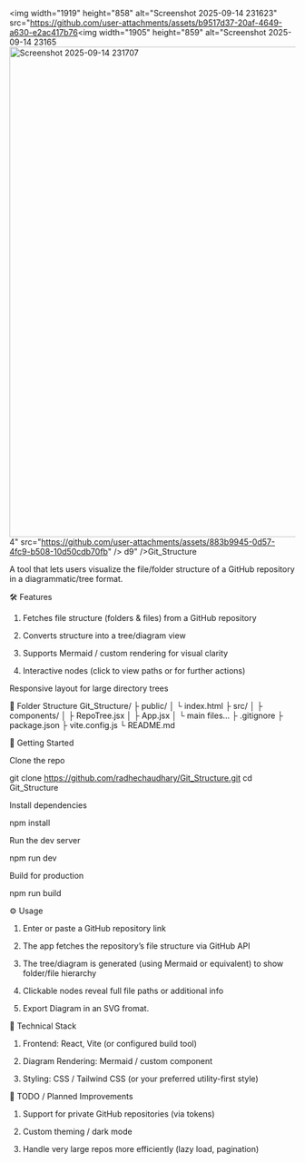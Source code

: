 <img width="1919" height="858" alt="Screenshot 2025-09-14 231623" src="https://github.com/user-attachments/assets/b9517d37-20af-4649-a630-e2ac417b76<img width="1905" height="859" alt="Screenshot 2025-09-14 23165<img width="1901" height="864" alt="Screenshot 2025-09-14 231707" src="https://github.com/user-attachments/assets/cea2e275-98d5-45f6-924a-9664c87cbb8a" />
4" src="https://github.com/user-attachments/assets/883b9945-0d57-4fc9-b508-10d50cdb70fb" />
d9" />Git_Structure

A tool that lets users visualize the file/folder structure of a GitHub repository in a diagrammatic/tree format.

🛠 Features

1. Fetches file structure (folders & files) from a GitHub repository

2. Converts structure into a tree/diagram view

3. Supports Mermaid / custom rendering for visual clarity

4. Interactive nodes (click to view paths or for further actions)

Responsive layout for large directory trees

📁 Folder Structure
Git_Structure/
├ public/
│   └ index.html
├ src/
│   ├ components/
│   ├ RepoTree.jsx
│   ├ App.jsx
│   └ main files...
├ .gitignore
├ package.json
├ vite.config.js
└ README.md

🚀 Getting Started

Clone the repo

git clone https://github.com/radhechaudhary/Git_Structure.git
cd Git_Structure


Install dependencies

npm install


Run the dev server

npm run dev


Build for production

npm run build

⚙ Usage

1. Enter or paste a GitHub repository link

2. The app fetches the repository’s file structure via GitHub API

3. The tree/diagram is generated (using Mermaid or equivalent) to show folder/file hierarchy

4. Clickable nodes reveal full file paths or additional info

5. Export Diagram in an SVG fromat.

🧩 Technical Stack

1. Frontend: React, Vite (or configured build tool)

2. Diagram Rendering: Mermaid / custom component

3. Styling: CSS / Tailwind CSS (or your preferred utility-first style)


🚧 TODO / Planned Improvements

1. Support for private GitHub repositories (via tokens)

2. Custom theming / dark mode

3. Handle very large repos more efficiently (lazy load, pagination)
